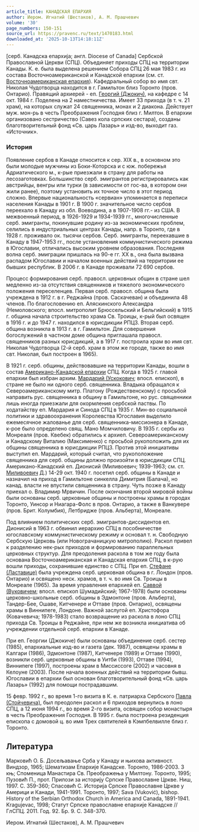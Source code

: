 ```yaml
---
article_title: КАНАДСКАЯ ЕПАРХИЯ
author: Иером. Игнатий (Шестаков), А. М. Прашчевич
volume: '30'
page_numbers: 150-151
source_url: https://pravenc.ru/text/1470183.html
downloaded_at: '2025-10-13T14:18:11Z'
---
```


[серб. Канадска епархиjа; англ. Diocese of Canada] Сербской Православной Церкви (СПЦ). Объединяет приходы СПЦ на территории Канады. К. е. была выделена решением Собора СПЦ 26 мая 1983 г. из состава Восточноамериканской и Канадской епархии (см. ст. [Восточноамериканская епархия](<https://pravenc.ru/text/Восточноамериканская епархия.html>)). Кафедральный собор во имя свт. Николая Чудотворца находится в г. Гамильтон близ Торонто (пров. Онтарио). Правящий архиерей - еп. [Георгий (Джокич)](<https://pravenc.ru/text/Георгий (Джокич).html>), на кафедре с 14 окт. 1984 г. Поделена на 2 наместничества. Имеет 33 прихода (в т. ч. 21 храм), на которых служат 24 священника, монах и 2 диакона. Действует муж. мон-рь в честь Преображения Господня близ г. Милтон. В епархии организовано сестричество (Савез кола српских сестара), созданы благотворительный фонд «Св. царь Лазарь» и изд-во, выходит газ. «Источник».

### История

Появление сербов в Канаде относится к сер. XIX в., в основном это были молодые мужчины из Боки-Которска и с юж. побережья Адриатического м., к-рые приезжали в страну для работы на лесозаготовках. Большинство серб. эмигрантов регистрировались как австрийцы, венгры или турки (в зависимости от гос-ва, в котором они жили ранее), поэтому установить их точное число в этот период сложно. Впервые национальность «сервиан» упоминается в переписи населения Канады в 1901 г. В 1900 г. значительное число сербов переехало в Канаду из обл. Воеводина, а в 1907-1908 гг.- из США. В межвоенный период, в 1926-1929 и 1934-1939 гг., многочисленные серб. эмигранты, покинувшие родину из-за экономических проблем, селились в индустриальных центрах Канады, напр. в Торонто, где в 1928 г. проживало ок. тысячи сербов. Серб. эмигранты, переехавшие в Канаду в 1947-1953 гг., после установления коммунистического режима в Югославии, отличались высоким уровнем образования. Последняя волна серб. эмиграции пришлась на 90-е гг. ХХ в., она была вызвана распадом Югославии и началом военных действий на территории ее бывших республик. В 2006 г. в Канаде проживали 72 690 сербов.

Процесс формирования серб. правосл. церковных общин в стране шел медленно из-за отсутствия священников и тяжелого экономического положения переселенцев. Первая серб. правосл. община была учреждена в 1912 г. в г. Реджайна (пров. Саскачеван) и объединила 48 членов. По благословению еп. Аляскинского Александра (Немоловского; впосл. митрополит Брюссельский и Бельгийский) в 1915 г. община начала строительство храма Св. Троицы, к-рый был освящен в 1916 г. и до 1947 г. находился в юрисдикции РПЦЗ. Вторая серб. община возникла в 1913 г. в г. Гамильтон. Для совершения богослужений в частном доме община приглашала правосл. священников разных юрисдикций, а в 1917 г. построила храм во имя свт. Николая Чудотворца (2-й серб. храм в этом же городе, также во имя свт. Николая, был построен в 1965).

В 1921 г. серб. общины, действовавшие на территории Канады, вошли в состав [Американо-Канадской епархии](<https://pravenc.ru/text/Американо-Канадской епархии.html>) СПЦ. Когда в 1925 г. главой епархии был избран архим. [Мардарий (Ускокович](<https://pravenc.ru/text/Мардарий (Ускокович.html>); впосл. епископ), в стране не было ни одного серб. священника. Владыка обращался к Североамериканскому митр. Платону (Рождественскому) с просьбой направить рус. священника в общину в Гамильтоне, но рус. священники лишь иногда приезжали для окормления сербской паствы. По ходатайству еп. Мардария и Синода СПЦ в 1935 г. Мин-во социальной политики и здравоохранения Королевства Югославия выделило ежемесячное жалованье для серб. священника-миссионера в Канаде, к-рое было определено свящ. Мано Момчиловичу. В 1935 г. сербы из Монреаля (пров. Квебек) обратились к архиеп. Североамериканскому и Канадскому Виталию (Максименко) с просьбой рукоположить для их общины священника в юрисдикции РПЦЗ. Против этой инициативы выступил еп. Мардарий, который считал, что рукоположение священника для серб. общины должно произойти в юрисдикции СПЦ. Американо-Канадский еп. Дионисий (Миливоевич; 1939-1963; см. ст. [Миливоевич](https://pravenc.ru/text/Миливоевич.html) Д.) 14-29 окт. 1940 г. посетил серб. общины в Канаде и назначил на приход в Гамильтоне синкелла Димитрия (Балача), но канад. власти не впустили священника в страну. Чуть позже в Канаду приехал о. Владимир Мрвичин. После окончания второй мировой войны были основаны серб. церковные общины и построены храмы в городах Торонто, Уинсор и Ниагара-Фолс в пров. Онтарио, а также в Ванкувере (пров. Брит. Колумбия), Летбридже (пров. Альберта), Монреале.

Под влиянием политических серб. эмигрантов-диссидентов еп. Дионисий в 1963 г. обвинил иерархию СПЦ в пособничестве югославскому коммунистическому режиму и основал т. н. Свободную Сербскую Церковь (или Новограчаницкую митрополию). Раскол привел к разделению нек-рых приходов и формированию параллельных церковных структур. Для преодоления раскола в том же году была основана Восточноамериканская и Канадская епархия СПЦ, в к-рую вошли приходы, сохранившие единство с СПЦ. При еп. [Стефане (Ластавице)](<https://pravenc.ru/text/Стефане (Ластавице).html>) была учреждена серб. церковная община в г. Лондон (пров. Онтарио) и освящено неск. храмов, в т. ч. во имя Св. Троицы в Монреале (1965). За время управления епархией еп. [Саввой (Вуковичем](<https://pravenc.ru/text/Саввой (Вуковичем.html>); впосл. епископ Шумадийский; 1967-1978) были основаны церковно-школьные серб. общины в Эдмонтоне (пров. Альберта), Тандер-Бее, Ошаве, Китченере и Оттаве (пров. Онтарио), освящены храмы в Виннипеге, Лондоне. Важной заслугой еп. Христофора (Ковачевича; 1978-1983) стало возвращение из раскола в лоно СПЦ прихода Св. Троицы в Реджайне, при нем же возникла инициатива об учреждении отдельной серб. епархии в Канаде.

При еп. Георгии (Джокиче) были основаны объединение серб. сестер (1985), епархиальные изд-во и газета (дек. 1987), освящены храмы в Калгари (1986), Эдмонтоне (1987), Китченере (1989) и Оттаве (1990), возникли серб. церковные общины в Уитби (1993), Оттаве (1994), Виннипеге (1997), построены храм в Миссиссоге (2002) и часовня в Келоуне (2003). После начала военных действий на территории бывш. Югославии в епархии был основан благотворительный фонд «Св. царь Лазарь» (1992) для помощи пострадавшим.

15 февр. 1992 г., во время 1-го визита в К. е. патриарха Сербского [Павла (Стойчевича)](<https://pravenc.ru/text/Павла (Стойчевича).html>), был преодолен раскол и 6 приходов вернулись в лоно СПЦ, а 12 июня 1994 г., во время 2-го визита, освящен собор монастыря в честь Преображения Господня. В 1995 г. была построена резиденция епископа с домовой ц. во имя Трех святителей в Кэмпбелвилле близ г. Торонто.

## Литература

Марковић О. Б. Досељавање Срба у Канаду и њихова активност. Виндзор, 1965; Шематизам Епархиjе Канадске. Торонто, 1986-2003. 3 књ; Споменица Манастира Св. Преображења у Милтону. Торонто, 1995; Пузовић П., прот. Прилози за историjу Српске Православне Цркве. Ниш, 1997. С. 359-360; Спасовић C. Историjа Српске Православне Цркве у Америци и Канади, 1941-1991. Торонто, 1997; Sava (Vuković), bishop. History of the Serbian Orthodox Church in America and Canada, 1891-1941. Kragujevac, 1998; Статут Српске православне епархиjе Канадске // ГлСПЦ. 2011. Год. 92. Бр. 9. С. 348-370.

Иером. Игнатий (Шестаков), А. М. Прашчевич
